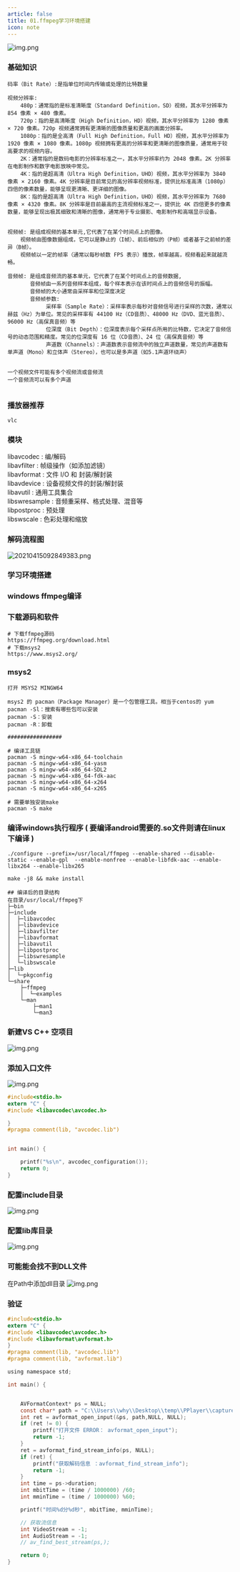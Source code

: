 ```yaml
---
article: false
title: 01.ffmpeg学习环境搭建
icon: note
---
```


![img.png](img%2Fimg.png)


### 基础知识
```text
码率（Bit Rate）:是指单位时间内传输或处理的比特数量

视频分辨率:
    480p：通常指的是标准清晰度（Standard Definition，SD）视频，其水平分辨率为 854 像素 × 480 像素。
    720p：指的是高清晰度（High Definition，HD）视频，其水平分辨率为 1280 像素 × 720 像素。720p 视频通常拥有更清晰的图像质量和更高的画面分辨率。
    1080p：指的是全高清（Full High Definition，Full HD）视频，其水平分辨率为 1920 像素 × 1080 像素。1080p 视频拥有更高的分辨率和更清晰的图像质量，通常用于较高要求的视频内容。
    2K：通常指的是数码电影的分辨率标准之一，其水平分辨率约为 2048 像素。2K 分辨率在电影制作和数字电影放映中常见。
    4K：指的是超高清（Ultra High Definition，UHD）视频，其水平分辨率为 3840 像素 × 2160 像素。4K 分辨率是目前常见的高分辨率视频标准，提供比标准高清（1080p）四倍的像素数量，能够呈现更清晰、更详细的图像。
    8K：指的是超高清（Ultra High Definition，UHD）视频，其水平分辨率为 7680 像素 × 4320 像素。8K 分辨率是目前最高的主流视频标准之一，提供比 4K 四倍更多的像素数量，能够呈现出极其细致和清晰的图像，通常用于专业摄影、电影制作和高端显示设备。


视频帧: 是组成视频的基本单元,它代表了在某个时间点上的图像。
    视频帧由图像数据组成，它可以是静止的（I帧）、前后相似的（P帧）或者基于之前帧的差异（B帧）。
    视频帧以一定的帧率（通常以每秒帧数 FPS 表示）播放，帧率越高，视频看起来就越流畅。

音频帧: 是组成音频流的基本单元，它代表了在某个时间点上的音频数据,
       音频帧由一系列音频样本组成，每个样本表示在该时间点上的音频信号的振幅。
       音频帧的大小通常由采样率和位深度决定
       音频帧参数:
            采样率（Sample Rate）：采样率表示每秒对音频信号进行采样的次数，通常以赫兹（Hz）为单位。常见的采样率有 44100 Hz（CD音质）、48000 Hz（DVD、蓝光音质）、96000 Hz（高保真音频）等
            位深度（Bit Depth）：位深度表示每个采样点所用的比特数，它决定了音频信号的动态范围和精度。常见的位深度有 16 位（CD音质）、24 位（高保真音频）等
            声道数（Channels）：声道数表示音频流中的独立声道数量，常见的声道数有单声道（Mono）和立体声（Stereo），也可以是多声道（如5.1声道环绕声）
            

一个视频文件可能有多个视频流或音频流
一个音频流可以有多个声道


```
### 播放器推荐
```text
vlc

```

### 模块
libavcodec : 编/解码 <br/>
libavfilter : 帧级操作（如添加滤镜）<br/>
libavformat : 文件 I/O 和 封装/解封装 <br/>
libavdevice : 设备视频文件的封装/解封装 <br/>
libavutil : 通用工具集合<br/>
libswresample : 音频重采样、格式处理、混音等<br/>
libpostproc : 预处理<br/>
libswscale : 色彩处理和缩放<br/>

### 解码流程图
![20210415092849383.png](img%2F20210415092849383.png)



### 学习环境搭建

### windows ffmpeg编译


### 下载源码和软件

```text
# 下载ffmpeg源码
https://ffmpeg.org/download.html
# 下载msys2
https://www.msys2.org/

```

### msys2
```text
打开 MSYS2 MINGW64

msys2 的 pacman（Package Manager）是一个包管理工具。相当于centos的 yum
pacman -Sl：搜索有哪些包可以安装
pacman -S：安装
pacman -R：卸载

#################

# 编译工具链
pacman -S mingw-w64-x86_64-toolchain
pacman -S mingw-w64-x86_64-yasm
pacman -S mingw-w64-x86_64-SDL2
pacman -S mingw-w64-x86_64-fdk-aac
pacman -S mingw-w64-x86_64-x264
pacman -S mingw-w64-x86_64-x265

# 需要单独安装make
pacman -S make

```

### 编译windows执行程序 ( 要编译android需要的.so文件则请在linux下编译 )

```text
./configure --prefix=/usr/local/ffmpeg --enable-shared --disable-static --enable-gpl  --enable-nonfree --enable-libfdk-aac --enable-libx264 --enable-libx265

make -j8 && make install

## 编译后的目录结构
在目录/usr/local/ffmpeg下
├─bin
├─include
│  ├─libavcodec
│  ├─libavdevice
│  ├─libavfilter
│  ├─libavformat
│  ├─libavutil
│  ├─libpostproc
│  ├─libswresample
│  └─libswscale
├─lib
│  └─pkgconfig
└─share
    ├─ffmpeg
    │  └─examples
    └─man
        ├─man1
        └─man3
```

### 新建VS C++ 空项目

![img.png](img/02img.png)
###  添加入口文件
![img.png](img/03img.png)

```c
#include<stdio.h>
extern "C" {
#include <libavcodec\avcodec.h>

}
#pragma comment(lib, "avcodec.lib")


int main() {

	printf("%s\n", avcodec_configuration());
	return 0;
}

```
### 配置include目录
![img.png](img/04img.png)

### 配置lib库目录
![img.png](img/05img.png)

### 可能能会找不到DLL文件
在Path中添加dll目录
![img.png](img/06img.png)

### 验证

```c
#include<stdio.h>
extern "C" {
#include <libavcodec\avcodec.h>
#include <libavformat\avformat.h>
}
#pragma comment(lib, "avcodec.lib")
#pragma comment(lib, "avformat.lib")

using namespace std;

int main() {


	AVFormatContext* ps = NULL;
	const char* path = "C:\\Users\\why\\Desktop\\temp\\PPlayer\\capture\\input.mp4";
	int ret = avformat_open_input(&ps, path,NULL, NULL);
	if (ret != 0) {
		printf("打开文件 ERROR： avformat_open_input");
		return -1;
	}
	ret = avformat_find_stream_info(ps, NULL);
	if (ret) {
		printf("获取解码信息 ：avformat_find_stream_info");
		return -1;
	}
	int time = ps->duration;
	int mbitTime = (time / 1000000) /60;
	int mminTime = (time / 1000000) %60;

	printf("时间%d分%d秒", mbitTime, mminTime);

	// 获取流信息
	int VideoStream = -1;
	int AudioStream = -1;
	// av_find_best_stream(ps,);

	return 0;
}

```














